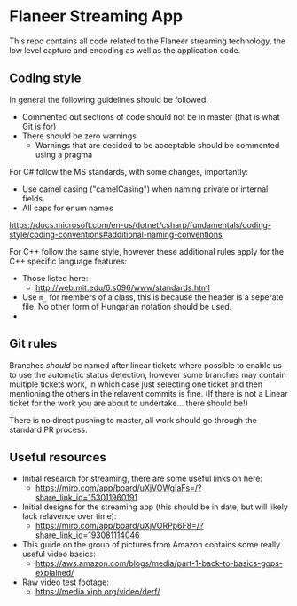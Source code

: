# Flaneer Streaming App

This repo contains all code related to the Flaneer streaming technology, the low level capture and encoding as well as the application code.

## Coding style

In general the following guidelines should be followed:
- Commented out sections of code should not be in master (that is what Git is for)
- There should be zero warnings
    - Warnings that are decided to be acceptable should be commented using a pragma

For C# follow the MS standards, with some changes, importantly:

- Use camel casing ("camelCasing") when naming private or internal fields.
- All caps for enum names

https://docs.microsoft.com/en-us/dotnet/csharp/fundamentals/coding-style/coding-conventions#additional-naming-conventions

For C++ follow the same style, however these additional rules apply for the C++ specific language features:

- Those listed here:
    - http://web.mit.edu/6.s096/www/standards.html
- Use `m_` for members of a class, this is because the header is a seperate file. No other form of Hungarian notation should be used.
- 

## Git rules

Branches *should* be named after linear tickets where possible to enable us to use the automatic status detection, however some branches may contain multiple tickets work, in which case just selecting one ticket and then mentioning the others in the relavent commits is fine. (If there is not a Linear ticket for the work you are about to undertake... there should be!)

There is no direct pushing to master, all work should go through the standard PR process.

## Useful resources

- Initial research for streaming, there are some useful links on here:
    - https://miro.com/app/board/uXjVOWgIaFs=/?share_link_id=153011960191
- Initial designs for the streaming app (this should be in date, but will likely lack relavence over time):
    - https://miro.com/app/board/uXjVORPp6F8=/?share_link_id=193081114046
- This guide on the group of pictures from Amazon contains some really useful video basics:
    - https://aws.amazon.com/blogs/media/part-1-back-to-basics-gops-explained/
- Raw video test footage:
    - https://media.xiph.org/video/derf/